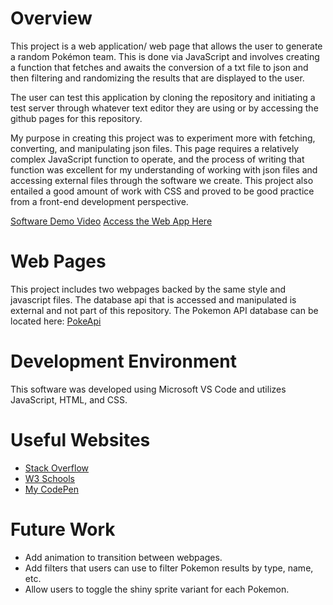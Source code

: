 # Overview

This project is a web application/ web page that allows the user to generate a random Pokémon team. This is done via JavaScript and involves creating a function that fetches and awaits the conversion of a txt file to json and then filtering and randomizing the results that are displayed to the user.

The user can test this application by cloning the repository and initiating a test server through whatever text editor they are using or by accessing the github pages for this repository.

My purpose in creating this project was to experiment more with fetching, converting, and manipulating json files. This page requires a relatively complex JavaScript function to operate, and the process of writing that function was excellent for my understanding of working with json files and accessing external files through the software we create. This project also entailed a good amount of work with CSS and proved to be good practice from a front-end development perspective.

[Software Demo Video](https://youtu.be/drLKgO6LnaI)
[Access the Web App Here](https://jordan1819.github.io/Web-Application/)

# Web Pages

This project includes two webpages backed by the same style and javascript files. The database api that 
is accessed and manipulated is external and not part of this repository. The Pokemon API database can be located here: [PokeApi](https://pokeapi.co)


# Development Environment

This software was developed using Microsoft VS Code and utilizes JavaScript, HTML, and CSS.  

# Useful Websites

* [Stack Overflow](https://stackoverflow.com)
* [W3 Schools](https://w3schools.com)
* [My CodePen](https://codepen.io/Jordan1819)

# Future Work

* Add animation to transition between webpages.
* Add filters that users can use to filter Pokemon results by type, name, etc.
* Allow users to toggle the shiny sprite variant for each Pokemon.